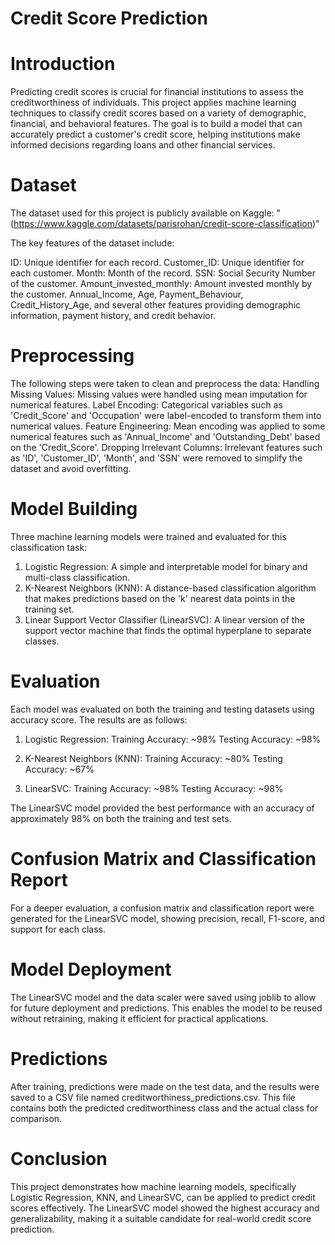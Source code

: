 # Credit Score Prediction
# Introduction
Predicting credit scores is crucial for financial institutions to assess the creditworthiness of individuals. This project applies machine learning techniques to classify credit scores based on a variety of demographic, financial, and behavioral features. The goal is to build a model that can accurately predict a customer's credit score, helping institutions make informed decisions regarding loans and other financial services.

# Dataset
The dataset used for this project is publicly available on Kaggle: "(https://www.kaggle.com/datasets/parisrohan/credit-score-classification)"

The key features of the dataset include:

ID: Unique identifier for each record.
Customer_ID: Unique identifier for each customer.
Month: Month of the record.
SSN: Social Security Number of the customer.
Amount_invested_monthly: Amount invested monthly by the customer.
Annual_Income, Age, Payment_Behaviour, Credit_History_Age, and several other features providing demographic information, payment history, and credit behavior.
# Preprocessing
The following steps were taken to clean and preprocess the data:
Handling Missing Values: Missing values were handled using mean imputation for numerical features.
Label Encoding: Categorical variables such as 'Credit_Score' and 'Occupation' were label-encoded to transform them into numerical values.
Feature Engineering: Mean encoding was applied to some numerical features such as 'Annual_Income' and 'Outstanding_Debt' based on the 'Credit_Score'.
Dropping Irrelevant Columns: Irrelevant features such as 'ID', 'Customer_ID', 'Month', and 'SSN' were removed to simplify the dataset and avoid overfitting.

# Model Building
Three machine learning models were trained and evaluated for this classification task:
1. Logistic Regression: A simple and interpretable model for binary and multi-class classification.
2. K-Nearest Neighbors (KNN): A distance-based classification algorithm that makes predictions based on the 'k' nearest data points in the training set.
3. Linear Support Vector Classifier (LinearSVC): A linear version of the support vector machine that finds the optimal hyperplane to separate classes.
# Evaluation
Each model was evaluated on both the training and testing datasets using accuracy score. The results are as follows:
1. Logistic Regression:
Training Accuracy: ~98%
Testing Accuracy: ~98%

2. K-Nearest Neighbors (KNN):
Training Accuracy: ~80%
Testing Accuracy: ~67%

3. LinearSVC:
Training Accuracy: ~98%
Testing Accuracy: ~98%

The LinearSVC model provided the best performance with an accuracy of approximately 98% on both the training and test sets.

# Confusion Matrix and Classification Report
For a deeper evaluation, a confusion matrix and classification report were generated for the LinearSVC model, showing precision, recall, F1-score, and support for each class.

# Model Deployment
The LinearSVC model and the data scaler were saved using joblib to allow for future deployment and predictions. This enables the model to be reused without retraining, making it efficient for practical applications.

# Predictions
After training, predictions were made on the test data, and the results were saved to a CSV file named creditworthiness_predictions.csv. This file contains both the predicted creditworthiness class and the actual class for comparison.

# Conclusion
This project demonstrates how machine learning models, specifically Logistic Regression, KNN, and LinearSVC, can be applied to predict credit scores effectively. The LinearSVC model showed the highest accuracy and generalizability, making it a suitable candidate for real-world credit score prediction.

